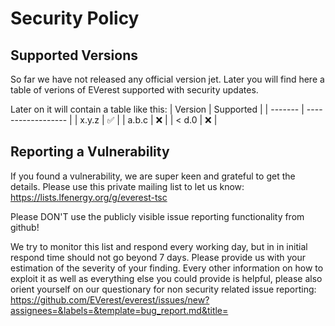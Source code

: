 # Security Policy

## Supported Versions

So far we have not released any official version jet. Later you will find here a table of verions of EVerest supported with security updates.

Later on it will contain a table like this:
| Version | Supported          |
| ------- | ------------------ |
| x.y.z   | :white_check_mark: |
| a.b.c   | :x:                |
| < d.0   | :x:                |

## Reporting a Vulnerability

If you found a vulnerability, we are super keen and grateful to get the details. Please use this private mailing list to let us know:
https://lists.lfenergy.org/g/everest-tsc

Please DON'T use the publicly visible issue reporting functionality from github!

We try to monitor this list and respond every working day, but in in initial respond time should not go beyond 7 days.
Please provide us with your estimation of the severity of your finding. Every other information on how to exploit it as well as everything else you could provide is helpful, please also  orient yourself on our questionary for non security related issue reporting: https://github.com/EVerest/everest/issues/new?assignees=&labels=&template=bug_report.md&title=
